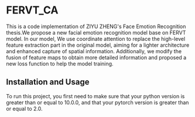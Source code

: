 # FERVT_CA
This is a code implementation of ZIYU ZHENG's Face Emotion Recognition thesis.We propose a new facial emotion recognition model base on FERVT model. In our model, We use coordinate attention to replace the high-level feature extraction part in the original model, aiming for a lighter architecture and enhanced capture of spatial information. Additionally, we modify the fusion of feature maps to obtain more detailed information and proposed a new loss function to help the model training.

## Installation and Usage

To run this project, you first need to make sure that your python version is greater than or equal to 10.0.0, and that your pytorch version is greater than or equal to 2.0.
